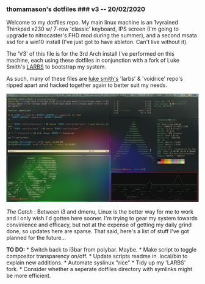 ### thomamason's dotfiles ### v3 -- 20/02/2020

Welcome to my dotfiles repo. My main linux machine is an 1vyrained Thinkpad x230 w/ 7-row 'classic' keyboard, IPS screen (I'm going to upgrade to nitrocaster's FHD mod during the summer), and a second msata ssd for a win10 install (I've just got to have ableton. Can't live without it).

The 'V3' of this file is for the 3rd Arch install I've performed on this machine, each using these dotfiles in conjunction with a fork of Luke Smith's [LARBS](https://www.github.com/lukesmithxyz/LARBS) to bootstrap my system. 

As such, many of these files are [luke smith's](https://www.lukesmith.xyz) 'larbs' & 'voidrice' repo's ripped apart and hacked together again to better suit my needs.	

![rice](dedustrice.png)


_The Catch_ : Between i3 and dmenu, Linux is the better way for me to work and I only wish I'd gotten here sooner. I'm trying to gear my system towards convinience and efficacy, but not at the expense of getting my daily grind done, so updates here are sparse. That said, here's a list of stuff I've got planned for the future...

**TO DO:**
	* Switch back to i3bar from polybar. Maybe.
	* Make script to toggle compositor transparency on/off.
	* Update scripts readme in .local/bin to explain new additions.
	* Automate syslinux "rice"
	* Tidy up my 'LARBS' fork.
	* Consider whether a seperate dotfiles directory with symlinks might be more efficient.
